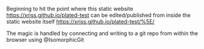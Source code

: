 Beginning to hit the point where this static website https://xriss.github.io/plated-test can be edited/published from inside the static website itself https://xriss.github.io/plated-test/%5E/

The magic is handled by connecting and writing to a git repo from *within* the browser using @IsomorphicGit 